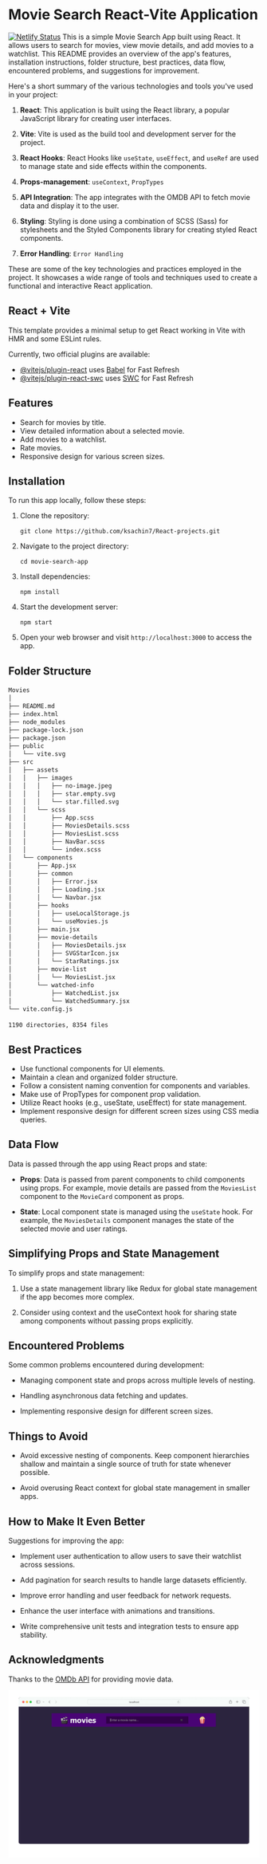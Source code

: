 
# Movie Search React-Vite Application

[![Netlify Status](https://img.shields.io/badge/Netlify-Deployment-brightgreen?style=flat-square&logo=netlify)](https://movies-02bf70.netlify.app)
This is a simple Movie Search App built using React. It allows users to search for movies, view movie details, and add movies to a watchlist. This README provides an overview of the app's features, installation instructions, folder structure, best practices, data flow, encountered problems, and suggestions for improvement.

Here's a short summary of the various technologies and tools you've used in your project:

1. **React**: This application is built using the React library, a popular JavaScript library for creating user interfaces.

2. **Vite**: Vite is used as the build tool and development server for the project.

3. **React Hooks**: React Hooks like `useState`, `useEffect`, and `useRef` are used to manage state and side effects within the components.

4. **Props-management**: `useContext`, `PropTypes`

5. **API Integration**: The app integrates with the OMDB API to fetch movie data and display it to the user.

6. **Styling**: Styling is done using a combination of SCSS (Sass) for stylesheets and the Styled Components library for creating styled React components.

7. **Error Handling**: `Error Handling`

These are some of the key technologies and practices employed in the project. It showcases a wide range of tools and techniques used to create a functional and interactive React application.

## React + Vite

This template provides a minimal setup to get React working in Vite with HMR and some ESLint rules.

Currently, two official plugins are available:

- [@vitejs/plugin-react](https://github.com/vitejs/vite-plugin-react/blob/main/packages/plugin-react/README.md) uses [Babel](https://babeljs.io/) for Fast Refresh
- [@vitejs/plugin-react-swc](https://github.com/vitejs/vite-plugin-react-swc) uses [SWC](https://swc.rs/) for Fast Refresh

## Features

- Search for movies by title.
- View detailed information about a selected movie.
- Add movies to a watchlist.
- Rate movies.
- Responsive design for various screen sizes.

## Installation

To run this app locally, follow these steps:

1. Clone the repository:

   ```
   git clone https://github.com/ksachin7/React-projects.git
   ```

2. Navigate to the project directory:

   ```
   cd movie-search-app
   ```

3. Install dependencies:

   ```
   npm install
   ```

4. Start the development server:

   ```
   npm start
   ```

5. Open your web browser and visit `http://localhost:3000` to access the app.

## Folder Structure

```
Movies
│
├── README.md
├── index.html
├── node_modules
├── package-lock.json
├── package.json
├── public
│   └── vite.svg
├── src
│   ├── assets
│   │   ├── images
│   │   │   ├── no-image.jpeg
│   │   │   ├── star.empty.svg
│   │   │   └── star.filled.svg
│   │   └── scss
│   │       ├── App.scss
│   │       ├── MoviesDetails.scss
│   │       ├── MoviesList.scss
│   │       ├── NavBar.scss
│   │       └── index.scss
│   └── components
│       ├── App.jsx
│       ├── common
│       │   ├── Error.jsx
│       │   ├── Loading.jsx
│       │   └── Navbar.jsx
│       ├── hooks
│       │   ├── useLocalStorage.js
│       │   └── useMovies.js
│       ├── main.jsx
│       ├── movie-details
│       │   ├── MoviesDetails.jsx
│       │   ├── SVGStarIcon.jsx
│       │   └── StarRatings.jsx
│       ├── movie-list
│       │   └── MoviesList.jsx
│       └── watched-info
│           ├── WatchedList.jsx
│           └── WatchedSummary.jsx
└── vite.config.js

1190 directories, 8354 files
```

## Best Practices

- Use functional components for UI elements.
- Maintain a clean and organized folder structure.
- Follow a consistent naming convention for components and variables.
- Make use of PropTypes for component prop validation.
- Utilize React hooks (e.g., useState, useEffect) for state management.
- Implement responsive design for different screen sizes using CSS media queries.

## Data Flow

Data is passed through the app using React props and state:

- **Props**: Data is passed from parent components to child components using props. For example, movie details are passed from the `MoviesList` component to the `MovieCard` component as props.

- **State**: Local component state is managed using the `useState` hook. For example, the `MoviesDetails` component manages the state of the selected movie and user ratings.

## Simplifying Props and State Management

To simplify props and state management:

1. Use a state management library like Redux for global state management if the app becomes more complex.

2. Consider using context and the useContext hook for sharing state among components without passing props explicitly.

## Encountered Problems

Some common problems encountered during development:

- Managing component state and props across multiple levels of nesting.

- Handling asynchronous data fetching and updates.

- Implementing responsive design for different screen sizes.

## Things to Avoid

- Avoid excessive nesting of components. Keep component hierarchies shallow and maintain a single source of truth for state whenever possible.

- Avoid overusing React context for global state management in smaller apps.

## How to Make It Even Better

Suggestions for improving the app:

- Implement user authentication to allow users to save their watchlist across sessions.

- Add pagination for search results to handle large datasets efficiently.

- Improve error handling and user feedback for network requests.

- Enhance the user interface with animations and transitions.

- Write comprehensive unit tests and integration tests to ensure app stability.

## Acknowledgments

Thanks to the [OMDb API](http://www.omdbapi.com/) for providing movie data.

![Alt Text](./src/assets/images/app-screenshots.gif)
